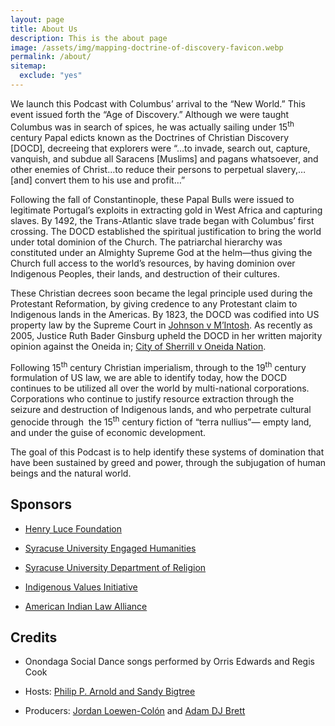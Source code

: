 ```yaml
---
layout: page
title: About Us
description: This is the about page
image: /assets/img/mapping-doctrine-of-discovery-favicon.webp
permalink: /about/
sitemap:
  exclude: "yes"
---
```


We launch this Podcast with Columbus’ arrival to the “New World.” This event issued forth the “Age of Discovery.” Although we were taught Columbus was in search of spices, he was actually sailing under 15<sup>th</sup> century Papal edicts known as the Doctrines of Christian Discovery [DOCD], decreeing that explorers were “…to invade, search out, capture, vanquish, and subdue all Saracens [Muslims] and pagans whatsoever, and other enemies of Christ…to reduce their persons to perpetual slavery,…[and] convert them to his use and profit…”

Following the fall of Constantinople, these Papal Bulls were issued to legitimate Portugal’s exploits in extracting gold in West Africa and capturing slaves. By 1492, the Trans-Atlantic slave trade began with Columbus’ first crossing. The DOCD established the spiritual justification to bring the world under total dominion of the Church. The patriarchal hierarchy was constituted under an Almighty Supreme God at the helm—thus giving the Church full access to the world’s resources, by having dominion over Indigenous Peoples, their lands, and destruction of their cultures.

These Christian decrees soon became the legal principle used during the Protestant Reformation, by giving credence to any Protestant claim to Indigenous lands in the Americas. By 1823, the DOCD was codified into US property law by the Supreme Court in [Johnson v M’Intosh](https://doctrineofdiscovery.org/johnson-v-mcintosh/). As recently as 2005, Justice Ruth Bader Ginsburg upheld the DOCD in her written majority opinion against the Oneida in; [City of Sherrill v Oneida Nation](https://doctrineofdiscovery.org/sherrill-v-oneida-opinion-of-the-court/).

Following 15<sup>th</sup> century Christian imperialism, through to the 19<sup>th</sup> century formulation of US law, we are able to identify today, how the DOCD continues to be utilized all over the world by multi-national corporations. Corporations who continue to justify resource extraction through the seizure and destruction of Indigenous lands, and who perpetrate cultural genocide through  the 15<sup>th</sup> century fiction of “terra nullius”— empty land, and under the guise of economic development.

The goal of this Podcast is to help identify these systems of domination that have been sustained by greed and power, through the subjugation of human beings and the natural world.

## Sponsors

*   [Henry Luce Foundation](https://www.hluce.org/)

*   [Syracuse University Engaged Humanities](https://thecollege.syr.edu/engaged-humanities/)

*   [Syracuse University Department of Religion](https://thecollege.syr.edu/religion/)

*   [Indigenous Values Initiative](https://indigenousvalues.org/)

*   [American Indian Law Alliance](http://aila.ngo/)

## Credits

*   Onondaga Social Dance songs performed by Orris Edwards and Regis Cook

*   Hosts: [Philip P. Arnold and Sandy Bigtree](https://indigenousvalues.org/about/our-team/)

*   Producers: [Jordan Loewen-Colón](https://www.jordanbradyloewen.com/) and [Adam DJ Brett](https://adamdjbrett.com/)